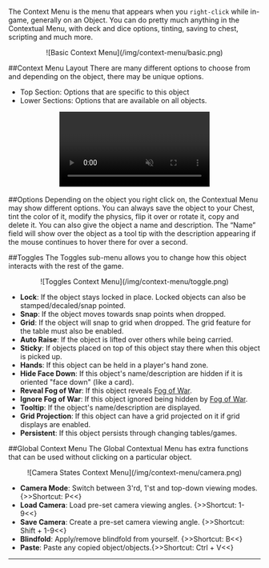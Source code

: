 The Context Menu is the menu that appears when you `right-click` while in-game, generally on an Object. You can do pretty much anything in the Contextual Menu, with deck and dice options, tinting, saving to chest, scripting and much more.

<center>![Basic Context Menu](/img/context-menu/basic.png)</center>

##Context Menu Layout
There are many different options to choose from and depending on the object, there may be unique options.

* Top Section: Options that are specific to this object
* Lower Sections: Options that are available on all objects.

<center>
    <video controls
        loop
        autoPlay
        muted
        src="/img/context-menu/context-demo.webm">
        Sorry, your browser doesn't support embedded videos.
    </video>
</center>

##Options
Depending on the object you right click on, the Contextual Menu may show different options. You can always save the object to your Chest, tint the color of it, modify the physics, flip it over or rotate it, copy and delete it. You can also give the object a name and description. The “Name” field will show over the object as a tool tip with the description appearing if the mouse continues to hover there for over a second.

##Toggles
The Toggles sub-menu allows you to change how this object interacts with the rest of the game.

<center>![Toggles Context Menu](/img/context-menu/toggle.png)</center>

* **Lock**: If the object stays locked in place. Locked objects can also be stamped/decaled/snap pointed.
* **Snap**: If the object moves towards snap points when dropped.
* **Grid**: If the object will snap to grid when dropped. The grid feature for the table must also be enabled.
* **Auto Raise**: If the object is lifted over others while being carried.
* **Sticky**: If objects placed on top of this object stay there when this object is picked up.
* **Hands**: If this object can be held in a player's hand zone.
* **Hide Face Down**: If this object's name/description are hidden if it is oriented "face down" (like a card).
* **Reveal Fog of War**: If this object reveals [Fog of War](/game-tools/zone-tools#fog-of-war-zone).
* **Ignore Fog of War**: If this object ignored being hidden by [Fog of War](/game-tools/zone-tools#fog-of-war-zone).
* **Tooltip**: If the object's name/description are displayed.
* **Grid Projection**: If this object can have a grid projected on it if grid displays are enabled.
* **Persistent**: If this object persists through changing tables/games.

##Global Context Menu
The Global Contextual Menu has extra functions that can be used without clicking on a particular object.

<center>![Camera States Context Menu](/img/context-menu/camera.png)</center>

* **Camera Mode**: Switch between 3'rd, 1'st and top-down viewing modes. {>>Shortcut: P<<}
* **Load Camera**: Load pre-set camera viewing angles. {>>Shortcut: 1-9<<}
* **Save Camera**: Create a pre-set camera viewing angle. {>>Shortcut: Shift + 1-9<<}
* **Blindfold**: Apply/remove blindfold from yourself. {>>Shortcut: B<<}
* **Paste**: Paste any copied object/objects.{>>Shortcut: Ctrl + V<<}

---
